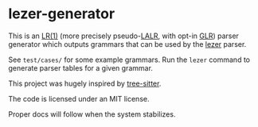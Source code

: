 # lezer-generator

This is an [LR(1)](https://en.wikipedia.org/wiki/LR_parser) (more
precisely pseudo-[LALR](https://en.wikipedia.org/wiki/LALR_parser),
with opt-in [GLR](https://en.wikipedia.org/wiki/GLR_parser)) parser
generator which outputs grammars that can be used by the
[lezer](https://github.com/marijnh/lezer/) parser.

See `test/cases/` for some example grammars. Run the `lezer`
command to generate parser tables for a given grammar.

This project was hugely inspired by
[tree-sitter](http://tree-sitter.github.io/tree-sitter/).

The code is licensed under an MIT license.

Proper docs will follow when the system stabilizes.
